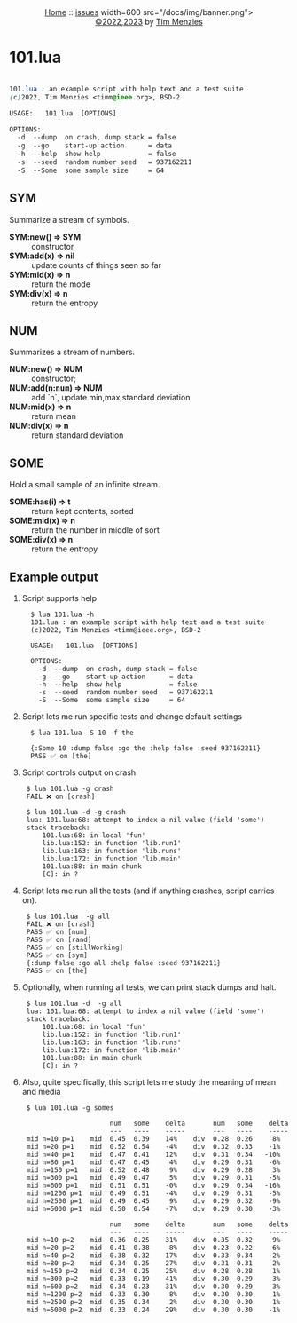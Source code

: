 <p>
&nbsp;
<p align=center>
<a name=top></a>
<a href="/README.md#top">Home</a>
:: <a href="http:github.com/timm/tested/issues">issues</a>
<img  align=center>width=600 src="/docs/img/banner.png"><br clear=all>
<a href="/LICENSE.md">&copy;2022,2023</a> by <a href="http://menzies.us">Tim Menzies</a>
</p>


# 101.lua

```css

101.lua : an example script with help text and a test suite
(c)2022, Tim Menzies <timm@ieee.org>, BSD-2 

USAGE:   101.lua  [OPTIONS]

OPTIONS:
  -d  --dump  on crash, dump stack = false
  -g  --go    start-up action      = data
  -h  --help  show help            = false
  -s  --seed  random number seed   = 937162211
  -S  --Some  some sample size     = 64

```
 
## SYM	
Summarize a stream of symbols.	

<dl>
<dt><b> SYM:new() &rArr;  SYM </b></dt><dd>  constructor </dd>
<dt><b> SYM:add(x) &rArr;  nil </b></dt><dd>   update counts of things seen so far </dd>
<dt><b> SYM:mid(x) &rArr;  n </b></dt><dd>  return the mode </dd>
<dt><b> SYM:div(x) &rArr;  n </b></dt><dd>  return the entropy </dd>
</dl>

## NUM	
Summarizes a stream of numbers.	

<dl>
<dt><b> NUM:new() &rArr;  NUM </b></dt><dd>   constructor;  </dd>
<dt><b> NUM:add(n:<tt>num</tt>) &rArr;  NUM </b></dt><dd>  add `n`, update min,max,standard deviation </dd>
<dt><b> NUM:mid(x) &rArr;  n </b></dt><dd>  return mean </dd>
<dt><b> NUM:div(x) &rArr;  n </b></dt><dd>  return standard deviation </dd>
</dl>

## SOME	
Hold a small sample of an infinite stream.	

<dl>
<dt><b> SOME:has(i) &rArr;  t </b></dt><dd>  return kept contents, sorted </dd>
<dt><b> SOME:mid(x) &rArr;  n </b></dt><dd>  return the number in middle of sort </dd>
<dt><b> SOME:div(x) &rArr;  n </b></dt><dd>  return the entropy </dd>
</dl>



## Example output   
     
1. Script supports help

         $ lua 101.lua -h
         101.lua : an example script with help text and a test suite
         (c)2022, Tim Menzies <timm@ieee.org>, BSD-2 
         
         USAGE:   101.lua  [OPTIONS]
         
         OPTIONS:
           -d  --dump  on crash, dump stack = false
           -g  --go    start-up action      = data
           -h  --help  show help            = false
           -s  --seed  random number seed   = 937162211
           -S  --Some  some sample size     = 64
     
2. Script lets me run specific tests and change default settings
     
         $ lua 101.lua -S 10 -f the
         
         {:Some 10 :dump false :go the :help false :seed 937162211}
         PASS ✅ on [the]
     
3. Script controls output on crash

        $ lua 101.lua -g crash
        FAIL ❌ on [crash]
     
        $ lua 101.lua -d -g crash
        lua: 101.lua:68: attempt to index a nil value (field 'some')
        stack traceback:
        	101.lua:68: in local 'fun'
        	lib.lua:152: in function 'lib.run1'
        	lib.lua:163: in function 'lib.runs'
        	lib.lua:172: in function 'lib.main'
        	101.lua:88: in main chunk
        	[C]: in ?

4. Script lets me run all the tests (and if anything crashes, script carries on).

        $ lua 101.lua  -g all
        FAIL ❌ on [crash]
        PASS ✅ on [num]
        PASS ✅ on [rand]
        PASS ✅ on [stillWorking]
        PASS ✅ on [sym]
        {:dump false :go all :help false :seed 937162211}
        PASS ✅ on [the]

5. Optionally, when running all tests, we can print stack dumps and halt.

        $ lua 101.lua -d  -g all
        lua: 101.lua:68: attempt to index a nil value (field 'some')
        stack traceback:
        	101.lua:68: in local 'fun'
        	lib.lua:152: in function 'lib.run1'
        	lib.lua:163: in function 'lib.runs'
        	lib.lua:172: in function 'lib.main'
        	101.lua:88: in main chunk
        	[C]: in ?

6. Also, quite specifically, this script lets me study the meaning of mean and media
     
        $ lua 101.lua -g somes
          
                             num   some    delta       num   some    delta
                             ---   ----    -----       ---   ----    -----
        mid n=10 p=1    mid  0.45  0.39    14%    div  0.28  0.26     8%
        mid n=20 p=1    mid  0.52  0.54    -4%    div  0.32  0.33    -1%
        mid n=40 p=1    mid  0.47  0.41    12%    div  0.31  0.34   -10%
        mid n=80 p=1    mid  0.47  0.45     4%    div  0.29  0.31    -6%
        mid n=150 p=1   mid  0.52  0.48     9%    div  0.29  0.28     3%
        mid n=300 p=1   mid  0.49  0.47     5%    div  0.29  0.31    -5%
        mid n=600 p=1   mid  0.51  0.51    -0%    div  0.29  0.34   -16%
        mid n=1200 p=1  mid  0.49  0.51    -4%    div  0.29  0.31    -5%
        mid n=2500 p=1  mid  0.49  0.45     9%    div  0.29  0.32    -9%
        mid n=5000 p=1  mid  0.50  0.54    -7%    div  0.29  0.30    -3%
          
                             num   some    delta       num   some    delta
                             ---   ----    -----       ---   ----    -----
        mid n=10 p=2    mid  0.36  0.25    31%    div  0.35  0.32     9%
        mid n=20 p=2    mid  0.41  0.38     8%    div  0.23  0.22     6%
        mid n=40 p=2    mid  0.38  0.32    17%    div  0.33  0.34    -2%
        mid n=80 p=2    mid  0.34  0.25    27%    div  0.31  0.31     2%
        mid n=150 p=2   mid  0.34  0.25    25%    div  0.28  0.28     1%
        mid n=300 p=2   mid  0.33  0.19    41%    div  0.30  0.29     3%
        mid n=600 p=2   mid  0.34  0.23    31%    div  0.30  0.29     3%
        mid n=1200 p=2  mid  0.33  0.30     8%    div  0.30  0.30     1%
        mid n=2500 p=2  mid  0.35  0.34     2%    div  0.30  0.30     1%
        mid n=5000 p=2  mid  0.33  0.24    29%    div  0.30  0.30    -1%

